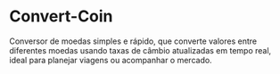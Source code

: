 # Convert-Coin
Conversor de moedas simples e rápido, que converte valores entre diferentes moedas usando taxas de câmbio atualizadas em tempo real, ideal para planejar viagens ou acompanhar o mercado.
